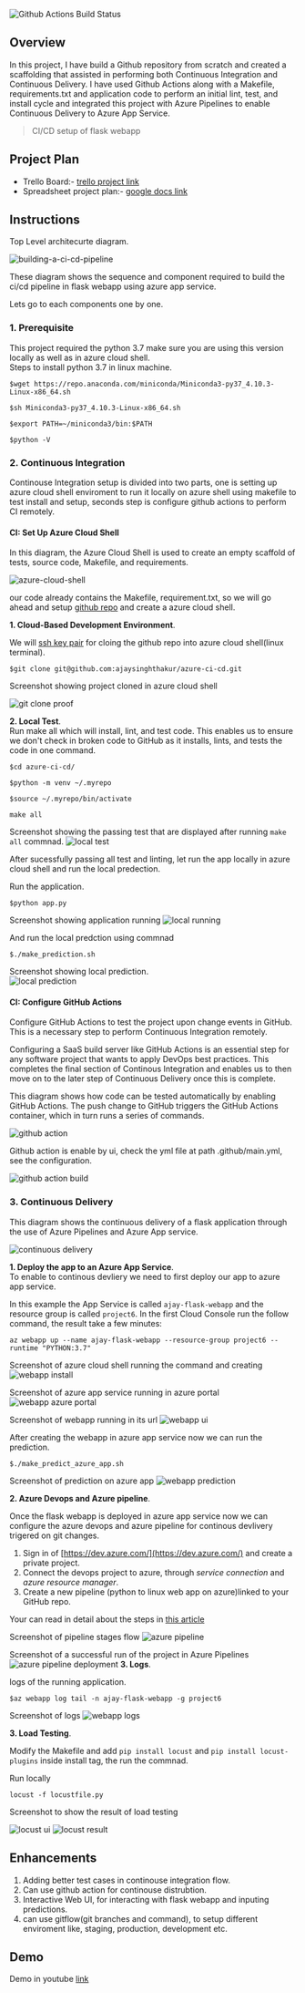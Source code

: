 ![Github Actions Build Status](https://github.com/ajaysinghthakur/azure-ci-cd/actions/workflows/main.yml/badge.svg)
## Overview

In this project, I have build a Github repository from scratch and created a scaffolding that assisted in performing both Continuous Integration and Continuous Delivery. I have used Github Actions along with a Makefile, requirements.txt and application code to perform an initial lint, test, and install cycle and integrated this project with Azure Pipelines to enable Continuous Delivery to Azure App Service.

> CI/CD setup of flask webapp

## Project Plan

* Trello Board:- [trello project link](https://trello.com/b/qaEEVTHN/project6-ci-cd-pipline)
* Spreadsheet project plan:- [google docs link](https://docs.google.com/spreadsheets/d/1Oz06AUiOaEsVhuFKvpd0HpCWOk3DEBKLGHoT9eCG44A/edit?usp=sharing)

## Instructions

Top Level architecurte diagram.

![building-a-ci-cd-pipeline](./images/building-a-ci-cd-pipeline.png)

These diagram shows the sequence and component required to build the ci/cd pipeline in flask webapp using azure app service.

Lets go to each components one by one.

### 1. Prerequisite
This project required the python 3.7 make sure you are using this version locally as well as in azure cloud shell.  
Steps to install python 3.7 in linux machine.  

```
$wget https://repo.anaconda.com/miniconda/Miniconda3-py37_4.10.3-Linux-x86_64.sh
```
```
$sh Miniconda3-py37_4.10.3-Linux-x86_64.sh
```
```
$export PATH=~/miniconda3/bin:$PATH
```
```
$python -V
```

### 2. Continuous Integration
Continouse Integration setup is divided into two parts, one is setting up azure cloud shell enviroment to run it locally on azure shell using makefile to test install and setup, seconds step is configure github actions to perform CI remotely.

#### CI: Set Up Azure Cloud Shell
In this diagram, the Azure Cloud Shell is used to create an empty scaffold of tests, source code, Makefile, and requirements.

![azure-cloud-shell](./images/azure-cloud-shell.png)

our code already contains the Makefile, requirement.txt, so we will go ahead and setup [github repo](https://docs.github.com/en/get-started/quickstart/create-a-repo) and create a azure cloud shell.  

**1. Cloud-Based Development Environment**. 

We will [ssh key pair](https://docs.github.com/en/authentication/connecting-to-github-with-ssh/generating-a-new-ssh-key-and-adding-it-to-the-ssh-agent) for cloing the github repo into azure cloud shell(linux terminal).

````
$git clone git@github.com:ajaysinghthakur/azure-ci-cd.git
````
	
Screenshot showing project cloned in azure cloud shell
	
![git clone proof](./images/gitclone.png)

**2. Local Test**.  
Run make all which will install, lint, and test code. This enables us to ensure we don't check in broken code to GitHub as it installs, lints, and tests the code in one command. 

```
$cd azure-ci-cd/
```
```
$python -m venv ~/.myrepo
```
```
$source ~/.myrepo/bin/activate
```
```
make all
```

Screenshot showing the passing test that are displayed after running `make all` commnad.
![local test](./images/localtest.png)

After sucessfully passing all test and linting, let run the app locally in azure cloud shell and run the local predection.  

Run the application.  

```
$python app.py
```
Screenshot showing application running
![local running](./images/localrunning.png)

And run the local predction using commnad

```
$./make_prediction.sh
```

Screenshot showing local prediction.  
![local prediction](./images/localprediction.png)

#### CI: Configure GitHub Actions

Configure GitHub Actions to test the project upon change events in GitHub. This is a necessary step to perform Continuous Integration remotely.

Configuring a SaaS build server like GitHub Actions is an essential step for any software project that wants to apply DevOps best practices. This completes the final section of Continous Integration and enables us to then move on to the later step of Continuous Delivery once this is complete.

This diagram shows how code can be tested automatically by enabling GitHub Actions. The push change to GitHub triggers the GitHub Actions container, which in turn runs a series of commands.

![github action](./images/github-action.png)

Github action is enable by ui, check the yml file at path .github/main.yml, see the configuration.

![github action build](./images/github_action_build.png)

### 3. Continuous Delivery

This diagram shows the continuous delivery of a flask application through the use of Azure Pipelines and Azure App service.

![continuous delivery](./images/cd-diagram.png)

**1. Deploy the app to an Azure App Service**.  
To enable to continous devliery we need to first deploy our app to azure app service.  

In this example the App Service is called `ajay-flask-webapp` and the resource group is called `project6`. In the first Cloud Console run the follow command, the result take a few minutes:

```
az webapp up --name ajay-flask-webapp --resource-group project6 --runtime "PYTHON:3.7"
```

Screenshot of azure cloud shell running the command and creating
![webapp install](./images/webappterminal.png)

Screenshot of azure app service running in azure portal
![webapp azure portal](./images/webappazure.png)

Screenshot of webapp running in its url
![webapp ui](./images/webappui.png)

After creating the webapp in azure app service now we can run the prediction.

```
$./make_predict_azure_app.sh
```
Screenshot of prediction on azure app
![webapp prediction](./images/webappprediction.png)

**2. Azure Devops and Azure pipeline**.  

Once the flask webapp is deployed in azure app service now we can configure the azure devops and azure pipeline for continous devlivery trigered on git changes.  

1. Sign in of [https://dev.azure.com/](https://dev.azure.com/) and create a private project.  
2. Connect the devops project to azure, through *service connection* and *azure resource manager*.  
3. Create a new pipeline (python to linux web app on azure)linked to your GitHub repo. 

Your can read in detail about the steps in [this article](https://learn.microsoft.com/en-us/azure/devops/pipelines/ecosystems/python-webapp?view=azure-devops&WT.mc_id=udacity_learn-wwl)

Screenshot of pipeline stages flow
![azure pipeline](./images/azurepipeline.png)

Screenshot of a successful run of the project in Azure Pipelines
![azure pipeline deployment](./images/pipelinedeployment.png)
**3. Logs**.  

logs of the running application.  

```
$az webapp log tail -n ajay-flask-webapp -g project6
```

Screenshot of logs
![webapp logs](./images/logs.png)

**3. Load Testing**.

Modify the Makefile and add `pip install locust` and `pip install locust-plugins` inside install tag, the run the commnad.  

Run locally
```
locust -f locustfile.py
```

Screenshot to show the result of load testing

![locust ui](./images/locustsetup.png)
![locust result](./images/locustlogs.png)



## Enhancements
1. Adding better test cases in continouse integration flow.
2. Can use github action for continouse distrubtion.
3. Interactive Web UI, for interacting with flask webapp and inputing predictions.
4. can use gitflow(git branches and command), to setup different enviroment like, staging, production, development etc.

## Demo 

Demo in youtube [link](https://youtu.be/gOATxWh1Iyk)


